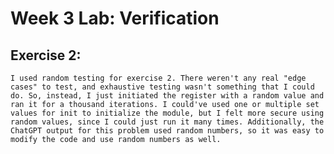 # Week 3 Lab: Verification

## Exercise 2:
    I used random testing for exercise 2. There weren't any real "edge cases" to test, and exhaustive testing wasn't something that I could do. So, instead, I just initiated the register with a random value and ran it for a thousand iterations. I could've used one or multiple set values for init to initialize the module, but I felt more secure using random values, since I could just run it many times. Additionally, the ChatGPT output for this problem used random numbers, so it was easy to modify the code and use random numbers as well.
